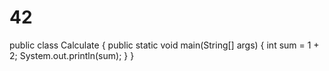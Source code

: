 # 42
public class Calculate {
  public static void main(String[] args) {
    int sum = 1 + 2;
    System.out.println(sum);
  }
}

